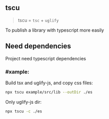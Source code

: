 ## tscu

> tscu = `tsc` + `uglify`

To publish a library with typescript more easily

## Need dependencies

Project need typescript dependencies

### #xample:

Build tsx and uglify-js, and copy css files:

```sh
npx tscu example/src/lib --outDir ./es
```

Only uglify-js dir:

```sh
npx tscu -c ./es
```
